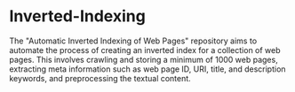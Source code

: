 # Inverted-Indexing
The "Automatic Inverted Indexing of Web Pages" repository aims to automate the process of creating an inverted index for a collection of web pages. This involves crawling and storing a minimum of 1000 web pages, extracting meta information such as web page ID, URI, title, and description keywords, and preprocessing the textual content.
